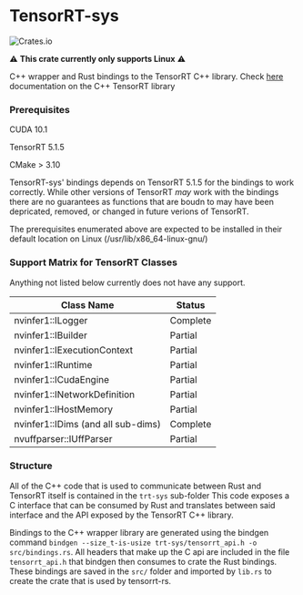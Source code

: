 # TensorRT-sys
![Crates.io](https://img.shields.io/crates/v/tensorrt-sys)

:warning: __This crate currently only supports Linux__ :warning:

C++ wrapper and Rust bindings to the TensorRT C++ library. Check 
[here](https://docs.nvidia.com/deeplearning/tensorrt/archives/tensorrt-515/tensorrt-api/c_api/classnvinfer1_1_1_i_builder.html) 
documentation on the C++ TensorRT library 

### Prerequisites
CUDA 10.1

TensorRT 5.1.5

CMake > 3.10



TensorRT-sys' bindings depends on TensorRT 5.1.5 for the bindings to work correctly. While other versions of
TensorRT *may* work with the bindings there are no guarantees as functions that are boudn to may have been depricated, 
removed, or changed in future verions of TensorRT.

The prerequisites enumerated above are expected to be installed in their default location on Linux 
(/usr/lib/x86_64-linux-gnu/)

### Support Matrix for TensorRT Classes
Anything not listed below currently does not have any support.

| Class Name| Status|
|------------------| ---|
| nvinfer1::ILogger| Complete|
|nvinfer1::IBuilder| Partial |
|nvinfer1::IExecutionContext| Partial|
|nvinfer1::IRuntime| Partial|
|nvinfer1::ICudaEngine| Partial|
|nvinfer1::INetworkDefinition| Partial|
|nvinfer1::IHostMemory| Partial|
|nvinfer1::IDims (and all sub-dims)| Complete|
|nvuffparser::IUffParser| Partial|




### Structure
All of the C++ code that is used to communicate between Rust and TensorRT itself is contained in the `trt-sys` sub-folder
This code exposes a C interface that can be consumed by Rust and translates between said interface and the API exposed by
the TensorRT C++ library. 

Bindings to the C++ wrapper library are generated using the bindgen command 
`bindgen --size_t-is-usize trt-sys/tensorrt_api.h -o src/bindings.rs`. All headers that make up the C api are included in
the file `tensorrt_api.h` that bindgen then consumes to crate the Rust bindings. These bindings are saved in the `src/`
folder and imported by `lib.rs` to create the crate that is used by tensorrt-rs.
